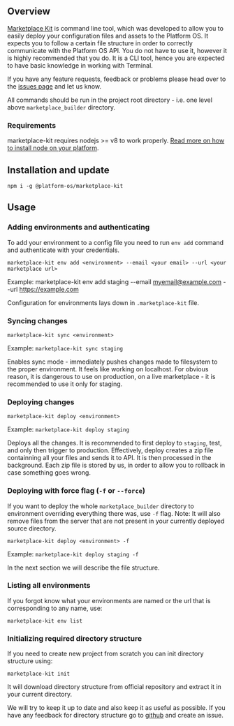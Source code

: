 ## Overview

[Marketplace Kit](https://github.com/mdyd-dev/marketplace-kit) is command line tool, which was developed to allow you to easily deploy your configuration files and assets to the Platform OS. It expects you to follow a certain file structure in order to correctly communicate with the Platform OS API. You do not have to use it, however it is highly recommended that you do. It is a CLI tool, hence you are expected to have basic knowledge in working with Terminal.

If you have any feature requests, feedback or problems please head over to the [issues page](https://github.com/mdyd-dev/marketplace-kit/issues) and let us know.

All commands should be run in the project root directory - i.e. one level above `marketplace_builder` directory.

### Requirements

marketplace-kit requires nodejs >= v8 to work properly. [Read more on how to install node on your platform](https://nodejs.org/en/download/).

## Installation and update

    npm i -g @platform-os/marketplace-kit

## Usage

### Adding environments and authenticating

To add your environment to a config file you need to run `env add` command and authenticate with your credentials.

```
marketplace-kit env add <environment> --email <your email> --url <your marketplace url>
```

Example: marketplace-kit env add staging --email myemail@example.com --url https://example.com

Configuration for environments lays down in `.marketplace-kit` file.

### Syncing changes

```
marketplace-kit sync <environment>
```

Example: `marketplace-kit sync staging`

Enables sync mode - immediately pushes changes made to filesystem to the proper environment. It feels like working on localhost. For obvious reason, it is dangerous to use on production, on a live marketplace - it is recommended to use it only for staging.

### Deploying changes

```
marketplace-kit deploy <environment>
```

Example: `marketplace-kit deploy staging`

Deploys all the changes. It is recommended to first deploy to `staging`, test, and only then trigger to production. Effectively, deploy creates a zip file containning all your files and sends it to API. It is then processed in the background. Each zip file is stored by us, in order to allow you to rollback in case something goes wrong.

### Deploying with force flag (`-f` or `--force`)

If you want to deploy the whole `marketplace_builder` directory to environment overriding everything there was, use `-f` flag.
Note: It will also remove files from the server that are not present in your currently deployed source directory.

```
marketplace-kit deploy <environment> -f
```

Example: `marketplace-kit deploy staging -f`

In the next section we will describe the file structure.

### Listing all environments

If you forgot know what your environments are named or the url that is corresponding to any name, use:

```
marketplace-kit env list
```

### Initializing required directory structure

If you need to create new project from scratch you can init directory structure using:

```
marketplace-kit init
```

It will download directory structure from official repository and extract it in your current directory.

We will try to keep it up to date and also keep it as useful as possible.
If you have any feedback for directory structure go to [github](https://github.com/mdyd-dev/directory-structure) and create an issue.

